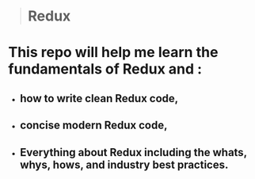 > # Redux
 # This repo will help me learn the fundamentals of Redux and :
 - ## how to write clean Redux code, 
 - ## concise modern Redux code,
 - ## Everything about Redux including the whats, whys, hows, and industry best practices.

